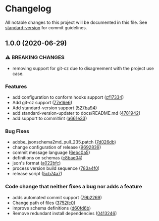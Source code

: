 # Changelog

All notable changes to this project will be documented in this file. See [standard-version](https://github.com/conventional-changelog/standard-version) for commit guidelines.

## 1.0.0 (2020-06-29)


### ⚠ BREAKING CHANGES

* removing support for git-cz due to disagreement with the project use case.

### Features

* add configuration to conform hooks support ([cf17334](https://github.com/Legytma/LegytmaSchemas/commit/cf17334cc87eef9e0d50907c74c573fae603ea56))
* Add git-cz support ([77e16e6](https://github.com/Legytma/LegytmaSchemas/commit/77e16e68bf7236ff267a9298fa889d07e7490d06))
* Add standard-version support ([527ba94](https://github.com/Legytma/LegytmaSchemas/commit/527ba94ea7581553ed1d3cded3ce3b3dcf0ab6d3))
* add standard-version-updater to docs/README.md ([4781942](https://github.com/Legytma/LegytmaSchemas/commit/47819428e1f910fc02136a73f712a8d4b2dc1394))
* add support to commitlint ([a661e33](https://github.com/Legytma/LegytmaSchemas/commit/a661e332de604cb16c606d9631cee254c4d950c8))


### Bug Fixes

* adobe_jsonschema2md_pull_235.patch ([7d026db](https://github.com/Legytma/LegytmaSchemas/commit/7d026db1b7023df51d104573eed2ffdec08fb45e))
* change configuration of release ([9692839](https://github.com/Legytma/LegytmaSchemas/commit/9692839ba6be261b28d4b24e08b78cae1322f659))
* commit message language ([6ebc0a5](https://github.com/Legytma/LegytmaSchemas/commit/6ebc0a598b675ebb03091795d8c76ce652bcff95))
* definitions on schemas ([c8bae04](https://github.com/Legytma/LegytmaSchemas/commit/c8bae040dc394556842babddad2f575ae7a4d6ab))
* json's format ([a022bfc](https://github.com/Legytma/LegytmaSchemas/commit/a022bfc5508d05fa50fb070443314c955daf6a68))
* process version build sequence ([783a4f0](https://github.com/Legytma/LegytmaSchemas/commit/783a4f0e9b88a0ffb72f93d30fedef18767946b6))
* release script ([5cb74a7](https://github.com/Legytma/LegytmaSchemas/commit/5cb74a79537664bc9fb471745cfda74db30a15e2))


### Code change that neither fixes a bug nor adds a feature

* adds automated commit support ([79b2269](https://github.com/Legytma/LegytmaSchemas/commit/79b22698065b74238879f8907a6e1b50f8edece3))
* Change path of files ([3752fc0](https://github.com/Legytma/LegytmaSchemas/commit/3752fc0d10db4abbed51715d458ad0ef94664dd8))
* improve schema definitions ([d60fd6b](https://github.com/Legytma/LegytmaSchemas/commit/d60fd6bbbb04831c29414f2c804bc08ad14a34d2))
* Remove redundant install dependencies ([0413246](https://github.com/Legytma/LegytmaSchemas/commit/041324654c660af57aa284d20128c2042d2b28bb))

